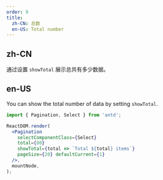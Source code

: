 ```yaml
---
order: 9
title:
  zh-CN: 总数
  en-US: Total number
---
```


## zh-CN

通过设置 `showTotal` 展示总共有多少数据。

## en-US

You can show the total number of data by setting `showTotal`.

````jsx
import { Pagination, Select } from 'antd';

ReactDOM.render(
  <Pagination
    selectComponentClass={Select}
    total={80}
    showTotal={total => `Total ${total} items`}
    pageSize={20} defaultCurrent={1}
  />,
  mountNode,
);
````
